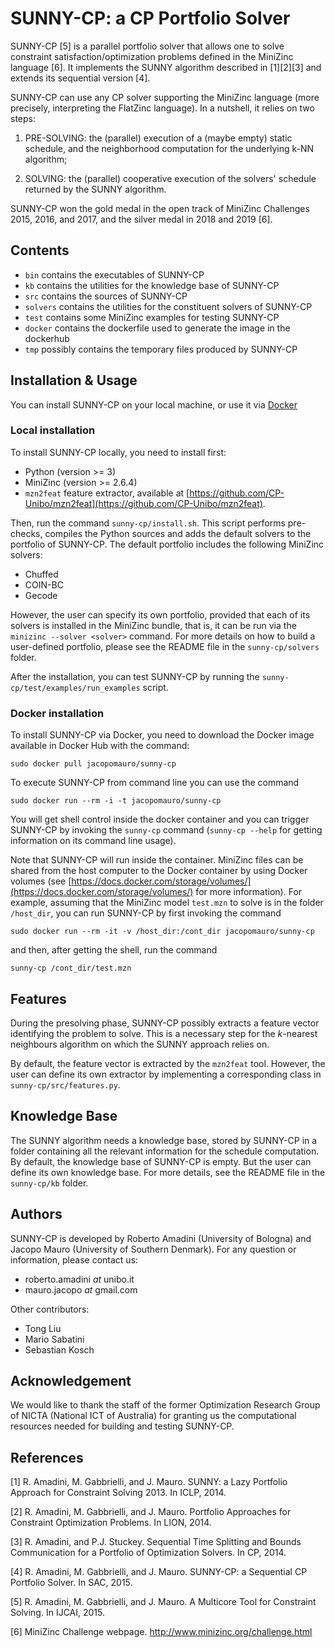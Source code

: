 # SUNNY-CP: a CP Portfolio Solver

SUNNY-CP [5] is a parallel portfolio solver that allows one to solve constraint 
satisfaction/optimization problems defined in the MiniZinc language [6].
It implements the SUNNY algorithm described in [1][2][3] and extends its 
sequential version [4].

SUNNY-CP can use any CP solver supporting the MiniZinc language (more precisely,
interpreting the FlatZinc language). In a nutshell, it relies on two steps:

  1. PRE-SOLVING: the (parallel) execution of a (maybe empty) static schedule, 
     and the neighborhood computation for the underlying k-NN algorithm;

  2. SOLVING: the (parallel) cooperative execution of the solvers' schedule 
     returned  by the SUNNY algorithm.

SUNNY-CP won the gold medal in the open track of MiniZinc Challenges 2015, 2016,
and 2017, and the silver medal in 2018 and 2019 [6].

## Contents

+ `bin`     contains the executables of SUNNY-CP
+ `kb`      contains the utilities for the knowledge base of SUNNY-CP
+ `src`     contains the sources of SUNNY-CP
+ `solvers` contains the utilities for the constituent solvers of SUNNY-CP
+ `test`    contains some MiniZinc examples for testing SUNNY-CP
+ `docker`	contains the dockerfile used to generate the image in the dockerhub
+ `tmp`     possibly contains the temporary files produced by SUNNY-CP

## Installation & Usage

You can install SUNNY-CP on your local machine, or use it via [Docker](https://www.docker.com)

### Local installation

To install SUNNY-CP locally, you need to install first:
+ Python (version >= 3)
+ MiniZinc (version >= 2.6.4)
+ `mzn2feat` feature extractor, available at [https://github.com/CP-Unibo/mzn2feat](https://github.com/CP-Unibo/mzn2feat).

Then, run the command `sunny-cp/install.sh`. This script performs pre-checks,
compiles the Python sources and adds the default solvers to the portfolio of 
SUNNY-CP. The default portfolio includes the following MiniZinc solvers:
+ Chuffed
+ COIN-BC
+ Gecode

However, the user can specify its own portfolio, provided that each of its 
solvers is installed in the MiniZinc bundle, that is, it can be run via the 
`minizinc --solver <solver>` command. For more details on how to build a 
user-defined portfolio, please see the README file in the `sunny-cp/solvers` 
folder.

After the installation, you can test SUNNY-CP by running the 
`sunny-cp/test/examples/run_examples` script.

### Docker installation

To install SUNNY-CP via Docker, you need to download the Docker image available 
in Docker Hub with the command:
```
sudo docker pull jacopomauro/sunny-cp
```

To execute SUNNY-CP from command line you can use the command
```
sudo docker run --rm -i -t jacopomauro/sunny-cp
```

You will get shell control inside the docker container and you can trigger
SUNNY-CP by invoking the `sunny-cp` command (`sunny-cp --help` for getting
information on its command line usage). 

Note that SUNNY-CP will run inside the container. MiniZinc files can be
shared from the host computer to the Docker container by using Docker
volumes (see [https://docs.docker.com/storage/volumes/](https://docs.docker.com/storage/volumes/)
for more information). For example, assuming that the MiniZinc model `test.mzn` to
solve is in the folder `/host_dir`, you can run SUNNY-CP by first invoking the 
command 
```
sudo docker run --rm -it -v /host_dir:/cont_dir jacopomauro/sunny-cp
```
and then, after getting the shell, run the command
```
sunny-cp /cont_dir/test.mzn
```

## Features

During the presolving phase, SUNNY-CP possibly extracts a feature vector 
identifying the problem to solve. This is a necessary step for the *k*-nearest 
neighbours algorithm on which the SUNNY approach relies on.

By default, the feature vector is extracted by the `mzn2feat` tool.
However, the user can define its own extractor by implementing a corresponding 
class in `sunny-cp/src/features.py`.

## Knowledge Base

The SUNNY algorithm needs a knowledge base, stored by SUNNY-CP in a folder 
containing all the relevant information for the schedule computation.
By default, the knowledge base of SUNNY-CP is empty. But the user can define its 
own knowledge base. For more details, see the README file in the `sunny-cp/kb` folder.

## Authors

SUNNY-CP is developed by Roberto Amadini (University of Bologna) and 
Jacopo Mauro (University of Southern Denmark). For any question or information, 
please contact us:
+ roberto.amadini *at* unibo.it
+ mauro.jacopo *at* gmail.com

Other contributors:
+ Tong Liu
+ Mario Sabatini
+ Sebastian Kosch


## Acknowledgement

We would like to thank the staff of the former Optimization Research Group of 
NICTA (National ICT of Australia) for granting us the computational resources 
needed for building and testing SUNNY-CP.

## References

  [1]  R. Amadini, M. Gabbrielli, and J. Mauro. SUNNY: a Lazy Portfolio Approach
       for Constraint Solving 2013. In ICLP, 2014.

  [2]  R. Amadini, M. Gabbrielli, and J. Mauro. Portfolio Approaches for
       Constraint Optimization Problems. In LION, 2014.

  [3]  R. Amadini, and P.J. Stuckey. Sequential Time Splitting and Bounds
       Communication for a Portfolio of Optimization Solvers. In CP, 2014.

  [4]  R. Amadini, M. Gabbrielli, and J. Mauro. SUNNY-CP: a Sequential CP
       Portfolio Solver. In SAC, 2015.

  [5]  R. Amadini, M. Gabbrielli, and J. Mauro. A Multicore Tool for Constraint
       Solving. In IJCAI, 2015.

  [6]  MiniZinc Challenge webpage. http://www.minizinc.org/challenge.html
